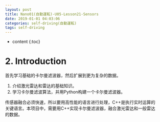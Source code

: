 ```yaml
---
layout: post
title: Nano01(自動運転)-U05-Lesson21-Sensors
date: 2019-01-01 04:03:06
categories: self-driving(自動運転)
tags: self-driving
---
```

* content
{:toc}

# 2. Introduction

首先学习基础的卡尔曼滤波器，然后扩展到更为复杂的数据。

1. 介绍激光雷达和雷达的基础知识。
2. 学习卡尔曼滤波算法，并用Python构建一个卡尔曼滤波器。

传感器融合必须快速，所以要用高性能的语言进行处理，C++是执行实时运算的关键语言。本项目中，需要用C++实现卡尔曼滤波器，融合激光雷达和一般雷达的数据。

